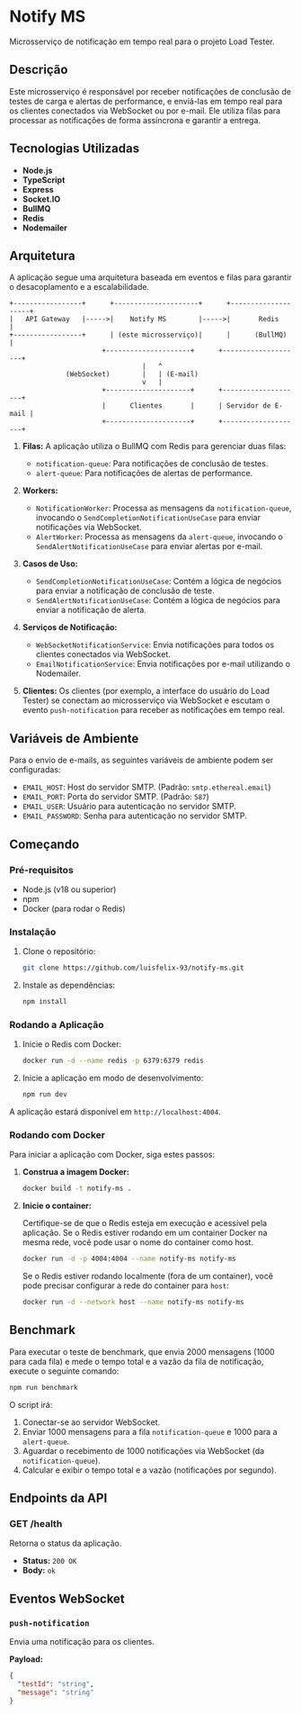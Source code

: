 # Notify MS

Microsserviço de notificação em tempo real para o projeto Load Tester.

## Descrição

Este microsserviço é responsável por receber notificações de conclusão de testes de carga e alertas de performance, e enviá-las em tempo real para os clientes conectados via WebSocket ou por e-mail. Ele utiliza filas para processar as notificações de forma assíncrona e garantir a entrega.

## Tecnologias Utilizadas

- **Node.js**
- **TypeScript**
- **Express**
- **Socket.IO**
- **BullMQ**
- **Redis**
- **Nodemailer**

## Arquitetura

A aplicação segue uma arquitetura baseada em eventos e filas para garantir o desacoplamento e a escalabilidade.

```
+-----------------+      +---------------------+      +--------------------+
|   API Gateway   |----->|    Notify MS        |----->|       Redis        |
+-----------------+      | (este microsserviço)|      |      (BullMQ)      |
                       +---------------------+      +--------------------+
                                 |   ^
              (WebSocket)        |   | (E-mail)
                                 v   |
                       +---------------------+      +--------------------+
                       |      Clientes       |      | Servidor de E-mail |
                       +---------------------+      +--------------------+
```

1.  **Filas:** A aplicação utiliza o BullMQ com Redis para gerenciar duas filas:
    *   `notification-queue`: Para notificações de conclusão de testes.
    *   `alert-queue`: Para notificações de alertas de performance.

2.  **Workers:**
    *   `NotificationWorker`: Processa as mensagens da `notification-queue`, invocando o `SendCompletionNotificationUseCase` para enviar notificações via WebSocket.
    *   `AlertWorker`: Processa as mensagens da `alert-queue`, invocando o `SendAlertNotificationUseCase` para enviar alertas por e-mail.

3.  **Casos de Uso:**
    *   `SendCompletionNotificationUseCase`: Contém a lógica de negócios para enviar a notificação de conclusão de teste.
    *   `SendAlertNotificationUseCase`: Contém a lógica de negócios para enviar a notificação de alerta.

4.  **Serviços de Notificação:**
    *   `WebSocketNotificationService`: Envia notificações para todos os clientes conectados via WebSocket.
    *   `EmailNotificationService`: Envia notificações por e-mail utilizando o Nodemailer.

5.  **Clientes:** Os clientes (por exemplo, a interface do usuário do Load Tester) se conectam ao microsserviço via WebSocket e escutam o evento `push-notification` para receber as notificações em tempo real.

## Variáveis de Ambiente

Para o envio de e-mails, as seguintes variáveis de ambiente podem ser configuradas:
- `EMAIL_HOST`: Host do servidor SMTP. (Padrão: `smtp.ethereal.email`)
- `EMAIL_PORT`: Porta do servidor SMTP. (Padrão: `587`)
- `EMAIL_USER`: Usuário para autenticação no servidor SMTP.
- `EMAIL_PASSWORD`: Senha para autenticação no servidor SMTP.

## Começando

### Pré-requisitos

- Node.js (v18 ou superior)
- npm
- Docker (para rodar o Redis)

### Instalação

1.  Clone o repositório:
    ```bash
    git clone https://github.com/luisfelix-93/notify-ms.git
    ```
2.  Instale as dependências:
    ```bash
    npm install
    ```

### Rodando a Aplicação

1.  Inicie o Redis com Docker:
    ```bash
    docker run -d --name redis -p 6379:6379 redis
    ```
2.  Inicie a aplicação em modo de desenvolvimento:
    ```bash
    npm run dev
    ```

A aplicação estará disponível em `http://localhost:4004`.

### Rodando com Docker

Para iniciar a aplicação com Docker, siga estes passos:

1.  **Construa a imagem Docker:**

    ```bash
    docker build -t notify-ms .
    ```

2.  **Inicie o container:**

    Certifique-se de que o Redis esteja em execução e acessível pela aplicação. Se o Redis estiver rodando em um container Docker na mesma rede, você pode usar o nome do container como host.

    ```bash
    docker run -d -p 4004:4004 --name notify-ms notify-ms
    ```

    Se o Redis estiver rodando localmente (fora de um container), você pode precisar configurar a rede do container para `host`:

    ```bash
    docker run -d --network host --name notify-ms notify-ms
    ```

## Benchmark

Para executar o teste de benchmark, que envia 2000 mensagens (1000 para cada fila) e mede o tempo total e a vazão da fila de notificação, execute o seguinte comando:

```bash
npm run benchmark
```

O script irá:
1. Conectar-se ao servidor WebSocket.
2. Enviar 1000 mensagens para a fila `notification-queue` e 1000 para a `alert-queue`.
3. Aguardar o recebimento de 1000 notificações via WebSocket (da `notification-queue`).
4. Calcular e exibir o tempo total e a vazão (notificações por segundo).

## Endpoints da API

### GET /health

Retorna o status da aplicação.

- **Status:** `200 OK`
- **Body:** `ok`

## Eventos WebSocket

### `push-notification`

Envia uma notificação para os clientes.

**Payload:**

```json
{
  "testId": "string",
  "message": "string"
}
```